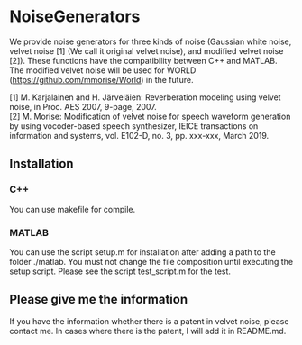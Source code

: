 # NoiseGenerators

We provide noise generators for three kinds of noise (Gaussian white noise, velvet noise [1] (We call it original velvet noise), and modified velvet noise [2]). These functions have the compatibility between C++ and MATLAB. The modified velvet noise will be used for WORLD (https://github.com/mmorise/World) in the future.

[1] M. Karjalainen and H. Järveläien: Reverberation modeling using velvet noise, in Proc. AES 2007, 9-page, 2007.  
[2] M. Morise: Modification of velvet noise for speech waveform generation by using vocoder-based speech synthesizer, IEICE transactions on information and systems, vol. E102-D, no. 3, pp. xxx-xxx, March 2019.  

## Installation
### C++
You can use makefile for compile.

### MATLAB
You can use the script setup.m  for installation after adding a path to the folder ./matlab. You must not change the file composition until executing the setup script. Please see the script test_script.m for the test.

## Please give me the information
If you have the information whether there is a patent in velvet noise, please contact me. In cases where there is the patent, I will add it in README.md.
